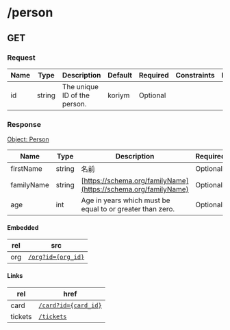 # /person

## GET


### Request
| Name  | Type  | Description | Default | Required | Constraints | Example |
|-------|-------|-------------|---------|----------|-------------|---------| 
| id | string | The unique ID of the person. | koriym | Optional |  |  


### Response
[Object: Person](schema/person.json)

| Name  | Type  | Description | Required | Constraint | Example |
|-------|-------|-------------|----------|------------|---------| 
| firstName | string | 名前 | Optional |  |  |
| familyName | string | [https://schema.org/familyName](https://schema.org/familyName) | Optional |  |  |
| age | int | Age in years which must be equal to or greater than zero. | Optional | {"minimum":0} |  |

#### Embedded

| rel | src |
|-----|-----|
| org | [<code>/org?id={org_id}</code>](org.md) |

#### Links

| rel | href |
|-----|-----|
| card | [<code>/card?id={card_id}</code>](card.md) |
| tickets | [<code>/tickets</code>](tickets.md) |